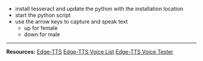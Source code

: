 - install tesseract and update the python with the installation location
- start the python script
- use the arrow keys to capture and speak text
    -   up for female
    -   down for male
 
---

**Resources:**
[Edge-TTS](https://github.com/rany2/edge-tts)
[Edge-TTS Voice List](https://gist.github.com/BettyJJ/17cbaa1de96235a7f5773b8690a20462)
[Edge-TTS Voice Tester](https://ttsfree.com/text-to-speech#google_vignette)
